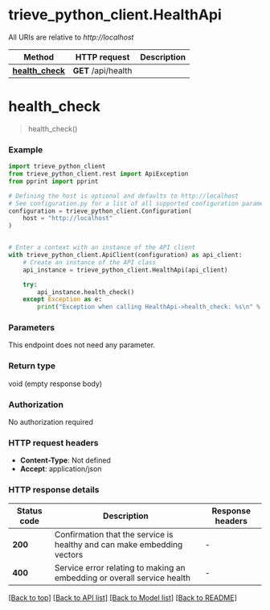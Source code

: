 # trieve_python_client.HealthApi

All URIs are relative to *http://localhost*

Method | HTTP request | Description
------------- | ------------- | -------------
[**health_check**](HealthApi.md#health_check) | **GET** /api/health | 


# **health_check**
> health_check()



### Example


```python
import trieve_python_client
from trieve_python_client.rest import ApiException
from pprint import pprint

# Defining the host is optional and defaults to http://localhost
# See configuration.py for a list of all supported configuration parameters.
configuration = trieve_python_client.Configuration(
    host = "http://localhost"
)


# Enter a context with an instance of the API client
with trieve_python_client.ApiClient(configuration) as api_client:
    # Create an instance of the API class
    api_instance = trieve_python_client.HealthApi(api_client)

    try:
        api_instance.health_check()
    except Exception as e:
        print("Exception when calling HealthApi->health_check: %s\n" % e)
```



### Parameters

This endpoint does not need any parameter.

### Return type

void (empty response body)

### Authorization

No authorization required

### HTTP request headers

 - **Content-Type**: Not defined
 - **Accept**: application/json

### HTTP response details

| Status code | Description | Response headers |
|-------------|-------------|------------------|
**200** | Confirmation that the service is healthy and can make embedding vectors |  -  |
**400** | Service error relating to making an embedding or overall service health |  -  |

[[Back to top]](#) [[Back to API list]](../README.md#documentation-for-api-endpoints) [[Back to Model list]](../README.md#documentation-for-models) [[Back to README]](../README.md)

